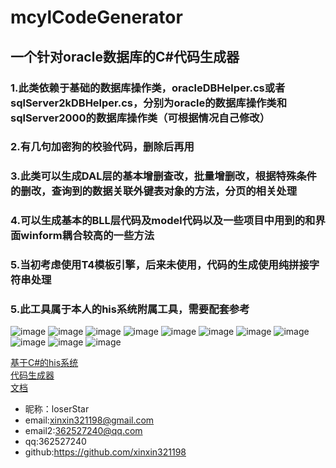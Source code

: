 # mcylCodeGenerator
## 一个针对oracle数据库的C#代码生成器
### 1.此类依赖于基础的数据库操作类，oracleDBHelper.cs或者sqlServer2kDBHelper.cs，分别为oracle的数据库操作类和sqlServer2000的数据库操作类（可根据情况自己修改）
### 2.有几句加密狗的校验代码，删除后再用
### 3.此类可以生成DAL层的基本增删查改，批量增删改，根据特殊条件的删改，查询到的数据关联外键表对象的方法，分页的相关处理
### 4.可以生成基本的BLL层代码及model代码以及一些项目中用到的和界面winform耦合较高的一些方法
### 5.当初考虑使用T4模板引擎，后来未使用，代码的生成使用纯拼接字符串处理
### 5.此工具属于本人的his系统附属工具，需要配套参考

![image](./doc/img/1.png)
![image](./doc/img/2.png)
![image](./doc/img/3.png)
![image](./doc/img/4.png)
![image](./doc/img/5.png)
![image](./doc/img/6.png)
![image](./doc/img/7.png)
![image](./doc/img/8.png)
![image](./doc/img/9.png)
![image](./doc/img/10.png)
![image](./doc/img/11.png)



[基于C#的his系统](https://github.com/xinxin321198/mcyl/)<br/>
[代码生成器](https://github.com/xinxin321198/mcylCodeGenerator)<br/>
[文档](https://github.com/xinxin321198/mcylDoc)<br/>

* 昵称：loserStar<br/>
* email:xinxin321198@gmail.com<br/>
* email2:362527240@qq.com<br/>
* qq:362527240<br/>
* github:https://github.com/xinxin321198<br/>
